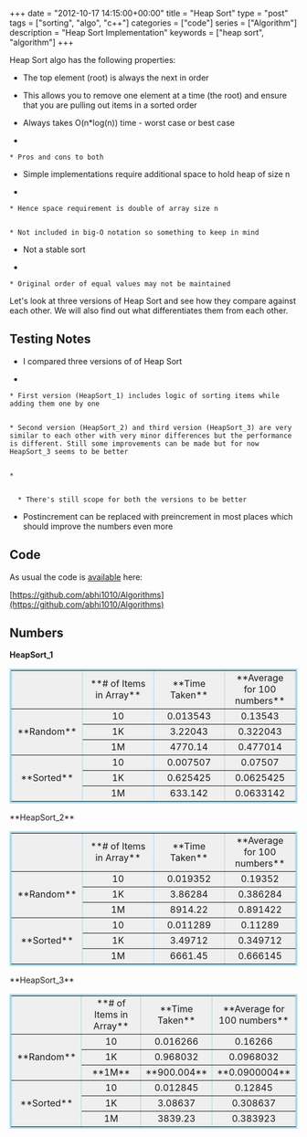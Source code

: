 +++
date = "2012-10-17 14:15:00+00:00"
title = "Heap Sort"
type = "post"
tags = ["sorting", "algo", "c++"]
categories = ["code"]
series = ["Algorithm"]
description = "Heap Sort Implementation"
keywords = ["heap sort", "algorithm"]
+++

Heap Sort algo has the following properties:



	
  * The top element (root) is always the next in order

	
  * This allows you to remove one element at a time (the root) and ensure that you are pulling out items in a sorted order

	
  * Always takes O(n*log(n)) time - worst case or best case

	
  * 

	
    * Pros and cons to both




	
  * Simple implementations require additional space to hold heap of size n

	
  * 

	
    * Hence space requirement is double of array size n

	
    * Not included in big-O notation so something to keep in mind




	
  * Not a stable sort

	
  * 

	
    * Original order of equal values may not be maintained





Let's look at three versions of Heap Sort and see how they compare against each other. We will also find out what differentiates them from each other.

<!-- more -->


## Testing Notes





	
  * I compared three versions of of Heap Sort

	
  * 

	
    * First version (HeapSort_1) includes logic of sorting items while adding them one by one

	
    * Second version (HeapSort_2) and third version (HeapSort_3) are very similar to each other with very minor differences but the performance is different. Still some improvements can be made but for now HeapSort_3 seems to be better

	
    * 

	
      * There's still scope for both the versions to be better







	
  * Postincrement can be replaced with preincrement in most places which should improve the numbers even more




## Code


As usual the code is [available](https://github.com/abhi1010/Algorithms/blob/master/Algo_codes/HeapSort.cpp) here:

[https://github.com/abhi1010/Algorithms](https://github.com/abhi1010/Algorithms)




## Numbers


**HeapSort_1**
<table style="text-align:center;background-color:#efefef;width:100%;border-collapse:collapse;border:lightblue solid;" border="1" >
<tbody >
<tr >

<td style="width:25%;" >
</td>

<td style="width:25%;" >**# of Items in Array**
</td>

<td style="width:25%;" >**Time Taken**
</td>

<td style="width:25%;" >**Average for 100 numbers**
</td>
</tr>
<tr >

<td rowspan="3" >**Random**
</td>

<td >10
</td>

<td >0.013543
</td>

<td >0.13543
</td>
</tr>
<tr >

<td >1K
</td>

<td >3.22043
</td>

<td >0.322043
</td>
</tr>
<tr >

<td >1M
</td>

<td >4770.14
</td>

<td >0.477014
</td>
</tr>
<tr >

<td rowspan="3" >**Sorted**
</td>

<td >10
</td>

<td >0.007507
</td>

<td >0.07507
</td>
</tr>
<tr >

<td >1K
</td>

<td >0.625425
</td>

<td >0.0625425
</td>
</tr>
<tr >

<td >1M
</td>

<td >633.142
</td>

<td >0.0633142
</td>
</tr>
</tbody>
</table>
**HeapSort_2**
<table style="text-align:center;background-color:#efefef;width:100%;border-collapse:collapse;border:lightblue solid;" border="1" >
<tbody >
<tr >

<td style="width:25%;" >
</td>

<td style="width:25%;" >**# of Items in Array**
</td>

<td style="width:25%;" >**Time Taken**
</td>

<td style="width:25%;" >**Average for 100 numbers**
</td>
</tr>
<tr >

<td rowspan="3" >**Random**
</td>

<td >10
</td>

<td >0.019352
</td>

<td >0.19352
</td>
</tr>
<tr >

<td >1K
</td>

<td >3.86284
</td>

<td >0.386284
</td>
</tr>
<tr >

<td >1M
</td>

<td >8914.22
</td>

<td >0.891422
</td>
</tr>
<tr >

<td rowspan="3" >**Sorted**
</td>

<td >10
</td>

<td >0.011289
</td>

<td >0.11289
</td>
</tr>
<tr >

<td >1K
</td>

<td >3.49712
</td>

<td >0.349712
</td>
</tr>
<tr >

<td >1M
</td>

<td >6661.45
</td>

<td >0.666145
</td>
</tr>
</tbody>
</table>
**HeapSort_3**
<table style="text-align:center;background-color:#efefef;width:100%;border-collapse:collapse;border:lightblue solid;" border="1" >
<tbody >
<tr >

<td style="width:25%;" >
</td>

<td style="width:25%;" >**# of Items in Array**
</td>

<td style="width:25%;" >**Time Taken**
</td>

<td style="width:25%;" >**Average for 100 numbers**
</td>
</tr>
<tr >

<td rowspan="3" >**Random**
</td>

<td >10
</td>

<td >0.016266
</td>

<td >0.16266
</td>
</tr>
<tr >

<td >1K
</td>

<td >0.968032
</td>

<td >0.0968032
</td>
</tr>
<tr >

<td >**1M**
</td>

<td >**900.004**
</td>

<td >**0.0900004**
</td>
</tr>
<tr >

<td rowspan="3" >**Sorted**
</td>

<td >10
</td>

<td >0.012845
</td>

<td >0.12845
</td>
</tr>
<tr >

<td >1K
</td>

<td >3.08637
</td>

<td >0.308637
</td>
</tr>
<tr >

<td >1M
</td>

<td >3839.23
</td>

<td >0.383923
</td>
</tr>
</tbody>
</table>


